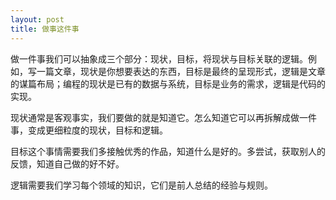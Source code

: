 ```yaml
---
layout: post
title: 做事这件事
---
```

做一件事我们可以抽象成三个部分：现状，目标，将现状与目标关联的逻辑。例如，写一篇文章，现状是你想要表达的东西，目标是最终的呈现形式，逻辑是文章的谋篇布局；编程的现状是已有的数据与系统，目标是业务的需求，逻辑是代码的实现。

现状通常是客观事实，我们要做的就是知道它。怎么知道它可以再拆解成做一件事，变成更细粒度的现状，目标和逻辑。

目标这个事情需要我们多接触优秀的作品，知道什么是好的。多尝试，获取别人的反馈，知道自己做的好不好。

逻辑需要我们学习每个领域的知识，它们是前人总结的经验与规则。

